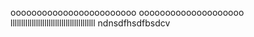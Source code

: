 oooooooooooooooooooooooo
oooooooooooooooooooo
llllllllllllllllllllllllllllllllllllllll
ndnsdfhsdfbsdcv
